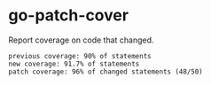 # go-patch-cover

Report coverage on code that changed.

```
previous coverage: 90% of statements
new coverage: 91.7% of statements
patch coverage: 96% of changed statements (48/50)
```
